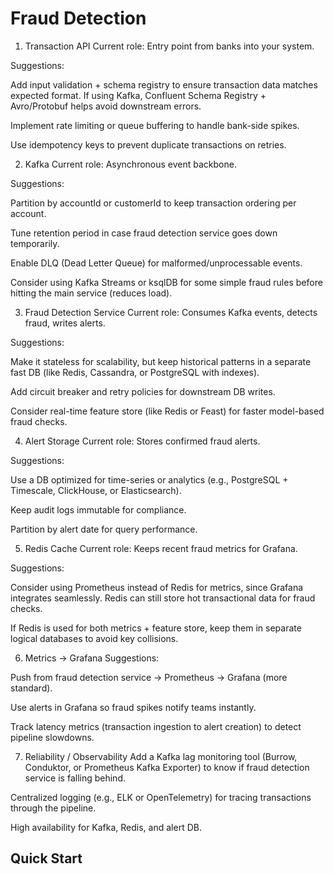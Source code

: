 # Fraud Detection

1. Transaction API
   Current role: Entry point from banks into your system.

Suggestions:

Add input validation + schema registry to ensure transaction data matches expected format. If using Kafka, Confluent Schema Registry + Avro/Protobuf helps avoid downstream errors.

Implement rate limiting or queue buffering to handle bank-side spikes.

Use idempotency keys to prevent duplicate transactions on retries.

2. Kafka
   Current role: Asynchronous event backbone.

Suggestions:

Partition by accountId or customerId to keep transaction ordering per account.

Tune retention period in case fraud detection service goes down temporarily.

Enable DLQ (Dead Letter Queue) for malformed/unprocessable events.

Consider using Kafka Streams or ksqlDB for some simple fraud rules before hitting the main service (reduces load).

3. Fraud Detection Service
   Current role: Consumes Kafka events, detects fraud, writes alerts.

Suggestions:

Make it stateless for scalability, but keep historical patterns in a separate fast DB (like Redis, Cassandra, or PostgreSQL with indexes).

Add circuit breaker and retry policies for downstream DB writes.

Consider real-time feature store (like Redis or Feast) for faster model-based fraud checks.

4. Alert Storage
   Current role: Stores confirmed fraud alerts.

Suggestions:

Use a DB optimized for time-series or analytics (e.g., PostgreSQL + Timescale, ClickHouse, or Elasticsearch).

Keep audit logs immutable for compliance.

Partition by alert date for query performance.

5. Redis Cache
   Current role: Keeps recent fraud metrics for Grafana.

Suggestions:

Consider using Prometheus instead of Redis for metrics, since Grafana integrates seamlessly. Redis can still store hot transactional data for fraud checks.

If Redis is used for both metrics + feature store, keep them in separate logical databases to avoid key collisions.

6. Metrics → Grafana
   Suggestions:

Push from fraud detection service → Prometheus → Grafana (more standard).

Use alerts in Grafana so fraud spikes notify teams instantly.

Track latency metrics (transaction ingestion to alert creation) to detect pipeline slowdowns.

7. Reliability / Observability
   Add a Kafka lag monitoring tool (Burrow, Conduktor, or Prometheus Kafka Exporter) to know if fraud detection service is falling behind.

Centralized logging (e.g., ELK or OpenTelemetry) for tracing transactions through the pipeline.

High availability for Kafka, Redis, and alert DB.

## Quick Start